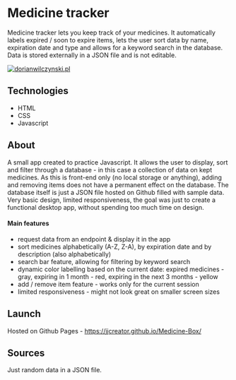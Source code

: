 # Medicine tracker

Medicine tracker lets you keep track of your medicines. It automatically labels expired / soon to expire items, lets the user sort data by name, expiration date and type and allows for a keyword search in the database. Data is stored externally in a JSON file and is not editable.

[![dorianwilczynski.pl](/medicine.png)](https://jjcreator.github.io/Medicine-Box/)


## Technologies

* HTML
* CSS
* Javascript

## About

A small app created to practice Javascript. It allows the user to display, sort and filter through a database - in this case a collection of data on kept medicines. As this is front-end only (no local storage or anything), adding and removing items does not have a permanent effect on the database. The database itself is just a JSON file hosted on Github filled with sample data. Very basic design, limited responsiveness, the goal was just to create a functional desktop app, without spending too much time on design.


#### Main features
* request data from an endpoint & display it in the app
* sort medicines alphabetically (A-Z, Z-A), by expiration date and by description (also alphabetically)
* search bar feature, allowing for filtering by keyword search
* dynamic color labelling based on the current date:  expired medicines - gray, expiring in 1 month - red, expiring in the next 3 months - yellow
* add / remove item feature - works only for the current session
* limited responsiveness - might not look great on smaller screen sizes


## Launch

Hosted on Github Pages - https://jjcreator.github.io/Medicine-Box/

## Sources

Just random data in a JSON file.

